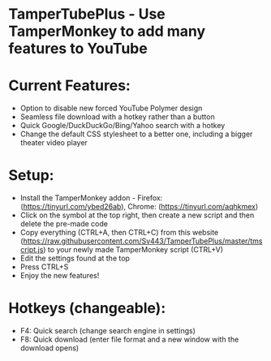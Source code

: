 # TamperTubePlus - Use TamperMonkey to add many features to YouTube


# Current Features:
  - Option to disable new forced YouTube Polymer design
  - Seamless file download with a hotkey rather than a button
  - Quick Google/DuckDuckGo/Bing/Yahoo search with a hotkey
  - Change the default CSS stylesheet to a better one, including a bigger theater video player


# Setup:
  - Install the TamperMonkey addon - Firefox: (https://tinyurl.com/ybed26ab), Chrome: (https://tinyurl.com/aqhkmex)
  - Click on the symbol at the top right, then create a new script and then delete the pre-made code
  - Copy everything (CTRL+A, then CTRL+C) from this website (https://raw.githubusercontent.com/Sv443/TamperTubePlus/master/tmscript.js) to your newly made TamperMonkey script (CTRL+V)
  - Edit the settings found at the top
  - Press CTRL+S
  - Enjoy the new features!


# Hotkeys (changeable):
  - F4: Quick search (change search engine in settings)
  - F8: Quick download (enter file format and a new window with the download opens)

